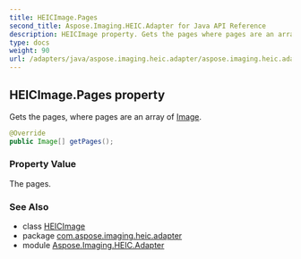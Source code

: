 ```yaml
---
title: HEICImage.Pages
second_title: Aspose.Imaging.HEIC.Adapter for Java API Reference
description: HEICImage property. Gets the pages where pages are an array of Image
type: docs
weight: 90
url: /adapters/java/aspose.imaging.heic.adapter/aspose.imaging.heic.adapter/heicimage/pages/
---
```

## HEICImage.Pages property

Gets the pages, where pages are an array of [Image](https://reference.aspose.com/imaging/java/com.aspose.imaging/image/).

```java
@Override
public Image[] getPages();
```

### Property Value

The pages.

### See Also

* class [HEICImage](../)
* package [com.aspose.imaging.heic.adapter](../../../aspose.imaging.heic.adapter/)
* module [Aspose.Imaging.HEIC.Adapter](../../../)


